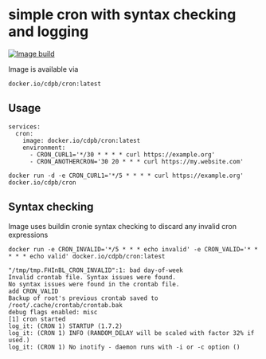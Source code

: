 # simple cron with syntax checking and logging

[![Image build](https://github.com/cdpb/cron/actions/workflows/docker-publish.yml/badge.svg)](https://github.com/cdpb/cron/actions/workflows/docker-publish.yml)

Image is available via
```
docker.io/cdpb/cron:latest
```

## Usage

```
services:
  cron:
    image: docker.io/cdpb/cron:latest
    environment:
      - CRON_CURL1='*/30 * * * * curl https://example.org'
      - CRON_ANOTHERCRON='30 20 * * * curl https://my.website.com'
```

```
docker run -d -e CRON_CURL1='*/5 * * * * curl https://example.org' docker.io/cdpb/cron
```

## Syntax checking

Image uses buildin cronie syntax checking to discard any invalid cron expressions


```
docker run -e CRON_INVALID='*/5 * * * echo invalid' -e CRON_VALID='* * * * * echo valid' docker.io/cdpb/cron:latest

"/tmp/tmp.FHInBL_CRON_INVALID":1: bad day-of-week
Invalid crontab file. Syntax issues were found.
No syntax issues were found in the crontab file.
add CRON_VALID
Backup of root's previous crontab saved to /root/.cache/crontab/crontab.bak
debug flags enabled: misc
[1] cron started
log_it: (CRON 1) STARTUP (1.7.2)
log_it: (CRON 1) INFO (RANDOM_DELAY will be scaled with factor 32% if used.)
log_it: (CRON 1) No inotify - daemon runs with -i or -c option ()

```
